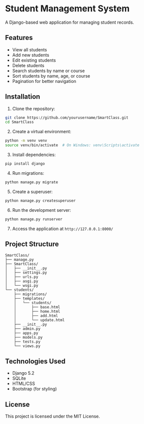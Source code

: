 # Student Management System

A Django-based web application for managing student records.

## Features

- View all students
- Add new students
- Edit existing students
- Delete students
- Search students by name or course
- Sort students by name, age, or course
- Pagination for better navigation

## Installation

1. Clone the repository:
```bash
git clone https://github.com/yourusername/SmartClass.git
cd SmartClass
```

2. Create a virtual environment:
```bash
python -m venv venv
source venv/bin/activate  # On Windows: venv\Scripts\activate
```

3. Install dependencies:
```bash
pip install django
```

4. Run migrations:
```bash
python manage.py migrate
```

5. Create a superuser:
```bash
python manage.py createsuperuser
```

6. Run the development server:
```bash
python manage.py runserver
```

7. Access the application at `http://127.0.0.1:8000/`

## Project Structure

```
SmartClass/
├── manage.py
├── SmartClass/
│   ├── __init__.py
│   ├── settings.py
│   ├── urls.py
│   ├── asgi.py
│   └── wsgi.py
└── students/
    ├── migrations/
    ├── templates/
    │   └── students/
    │       ├── base.html
    │       ├── home.html
    │       ├── add.html
    │       └── update.html
    ├── __init__.py
    ├── admin.py
    ├── apps.py
    ├── models.py
    ├── tests.py
    └── views.py
```

## Technologies Used

- Django 5.2
- SQLite
- HTML/CSS
- Bootstrap (for styling)

## License

This project is licensed under the MIT License. 